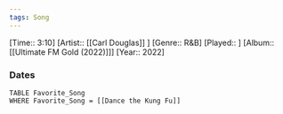 ```yaml
---
tags: Song  
---
```

[Time:: 3:10]
[Artist:: [[Carl Douglas]] ]
[Genre:: R&B]
[Played:: ]
[Album:: [[Ultimate FM Gold (2022)]]]
[Year:: 2022]
### Dates
````dataview
TABLE Favorite_Song
WHERE Favorite_Song = [[Dance the Kung Fu]]
````